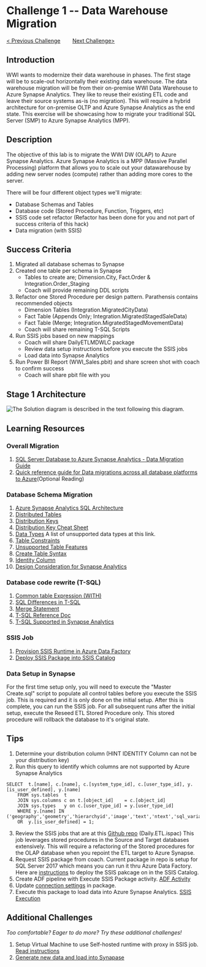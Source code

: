 # Challenge 1 -- Data Warehouse Migration

[< Previous Challenge](../Challenge0/readme.md)&nbsp;&nbsp;&nbsp;&nbsp;&nbsp;&nbsp;&nbsp;&nbsp;[Next Challenge>](../Challenge2/README.md)

## Introduction

WWI wants to modernize their data warehouse in phases.  The first stage will be to scale-out horizontally their existing data warehouse.  The data warehouse migration will be from their on-premise WWI Data Warehouse to Azure Synapse Analytics.  They like to reuse their existing ETL code and leave their source systems as-is (no migration).  This will require a hybrid architecture for on-premise OLTP and Azure Synapse Analytics as the end state.  This exercise will be showcasing how to migrate your traditional SQL Server (SMP) to Azure Synapse Analytics (MPP).

## Description

The objective of this lab is to migrate the WWI DW (OLAP) to Azure Synapse Analytics.  Azure Synapse Analytics is a MPP (Massive Parallel Processing) platform that allows you to scale out your datawarehouse by adding new server nodes (compute) rather than adding more cores to the server.  

There will be four different object types we'll migrate:

* Database Schemas and Tables
* Database code (Stored Procedure, Function, Triggers, etc)
* SSIS code set refactor (Refactor has been done for you and not part of success criteria of this hack)
* Data migration (with SSIS)

## Success Criteria
1. Migrated all database schemas to Synapse
2. Created one table per schema in Synapse
    - Tables to create are; Dimension.City, Fact.Order & Integration.Order_Staging
    - Coach will provide remaining DDL scripts
3. Refactor one Stored Procedure per design pattern.  Parathensis contains recommended objects
    - Dimension Tables (Integration.MigratedCityData)
    - Fact Table (Appends Only; Integration.MigratedStagedSaleData)
    - Fact Table (Merge; Integration.MigratedStagedMovementData)
    - Coach will share remaining T-SQL Scripts
4. Run SSIS jobs based on new mappings
    - Coach will share DailyETLMDWLC package
    - Review data setup instructions before you execute the SSIS jobs
    - Load data into Synapse Analytics
5. Run Power BI Report (WWI_Sales.pbit) and share screen shot with coach to confirm success
    - Coach will share pbit file with you

## Stage 1 Architecture
![The Solution diagram is described in the text following this diagram.](../../../images/Challenge1.png)

## Learning Resources

### Overall Migration
1. [SQL Server Database to Azure Synapse Analytics - Data Migration Guide](https://docs.microsoft.com/en-us/azure/synapse-analytics/migration-guides/migrate-to-synapse-analytics-guide)
1. [Quick reference guide for Data migrations across all database platforms to Azure](https://datamigration.microsoft.com/scenario/sql-to-sqldw?step=1)(Optional Reading)

### Database Schema Migration
1. [Azure Synapse Analytics SQL Architecture](https://docs.microsoft.com/en-us/azure/synapse-analytics/sql/overview-architecture)
1. [Distributed Tables](https://docs.microsoft.com/en-us/azure/synapse-analytics/sql-data-warehouse/sql-data-warehouse-tables-distribute?context=%2Fazure%2Fsynapse-analytics%2Fcontext%2Fcontext)
1. [Distribution Keys](https://docs.microsoft.com/en-us/azure/synapse-analytics/sql/develop-tables-overview) 
1. [Distribution Key Cheat Sheet](https://docs.microsoft.com/en-us/azure/synapse-analytics/sql-data-warehouse/cheat-sheet#distributed-or-replicated-tables)
1. [Data Types](https://docs.microsoft.com/en-us/azure/synapse-analytics/sql/develop-tables-data-types#unsupported-data-types)  A list of unsupported data types at this link.
1. [Table Constraints](https://docs.microsoft.com/en-us/azure/synapse-analytics/sql-data-warehouse/sql-data-warehouse-table-constraints?context=%2Fazure%2Fsynapse-analytics%2Fcontext%2Fcontext)
1. [Unsupported Table Features](https://docs.microsoft.com/en-us/azure/synapse-analytics/sql/develop-tables-overview#unsupported-table-features)
1. [Create Table Syntax](https://docs.microsoft.com/en-us/sql/t-sql/statements/create-table-azure-sql-data-warehouse?view%253Daps-pdw-2016-au7=&view=aps-pdw-2016-au7)
1. [Identity Column](https://docs.microsoft.com/en-us/azure/synapse-analytics/sql-data-warehouse/sql-data-warehouse-tables-identity?context=%2Fazure%2Fsynapse-analytics%2Fcontext%2Fcontext)
1. [Design Consideration for Synapse Analytics](https://medium.com/analytics-vidhya/azure-synapse-analytics-key-considerations-while-building-your-data-warehouse-a54ad1804139)

### Database code rewrite (T-SQL)
1. [Common table Expression (WITH)](https://docs.microsoft.com/en-us/sql/t-sql/queries/with-common-table-expression-transact-sql?view=azure-sqldw-latest#features-and-limitations-of-common-table-expressions-in--and-9)
1. [SQL Differences in T-SQL](https://docs.microsoft.com/en-us/azure/synapse-analytics/sql-data-warehouse/sql-data-warehouse-troubleshoot#differences-from-sql-database)
1. [Merge Statement](https://docs.microsoft.com/en-us/sql/t-sql/statements/merge-transact-sql?view=sql-server-ver15)
1. [T-SQL Reference Doc](https://docs.microsoft.com/en-us/azure/synapse-analytics/sql/overview-features)
1. [T-SQL Supported in Synapse Analytics](https://docs.microsoft.com/en-us/azure/synapse-analytics/sql-data-warehouse/sql-data-warehouse-reference-tsql-statements?context=%2Fazure%2Fsynapse-analytics%2Fcontext%2Fcontext)

### SSIS Job
1. [Provision SSIS Runtime in Azure Data Factory](https://docs.microsoft.com/en-us/azure/data-factory/tutorial-deploy-ssis-packages-azure)
1. [Deploy SSIS Package into SSIS Catalog](https://docs.microsoft.com/en-us/sql/integration-services/lift-shift/ssis-azure-deploy-run-monitor-tutorial?view=sql-server-ver15)

### Data Setup in Synapse
For the first time setup only, you will need to execute the "Master Create.sql" script to populate all control tables before you execute the SSIS job.  This is required and it is only done on the initial setup.  After this is complete, you can run the SSIS job.  For all subsequent runs after the initial setup, execute the Reseed ETL Stored Procedure only.  This stored procedure will rollback the database to it's original state.

## Tips
1. Determine your distribution column (HINT IDENTITY Column can not be your distribution key)
1. Run this query to identify which columns are not supported by Azure Synapse Analytics
```
SELECT  t.[name], c.[name], c.[system_type_id], c.[user_type_id], y.[is_user_defined], y.[name]
	FROM sys.tables  t
	JOIN sys.columns c on t.[object_id]    = c.[object_id]
	JOIN sys.types   y on c.[user_type_id] = y.[user_type_id]
	WHERE y.[name] IN ('geography','geometry','hierarchyid','image','text','ntext','sql_variant','timestamp','xml')
	OR  y.[is_user_defined] = 1;
```
3. Review the SSIS jobs that are at this [Github repo](https://github.com/Microsoft/sql-server-samples/releases/tag/wide-world-importers-v1.0) (Daily.ETL.ispac)  This job leverages stored procedures in the Source and Target databases extensively.  This will require a refactoring of the Stored procedures for the OLAP database when you repoint the ETL target to Azure Synapse.
4. Request SSIS package from coach.  Current package in repo is setup for SQL Server 2017 which means you can run it thru Azure Data Factory. Here are [instructions](https://docs.microsoft.com/en-us/sql/integration-services/lift-shift/ssis-azure-deploy-run-monitor-tutorial?view=sql-server-ver15#deploy-a-project-with-the-deployment-wizard) to deploy the SSIS pakcage on in the SSIS Catalog.
5. Create ADF pipeline with Execute SSIS Package activity. [ADF Activity](https://docs.microsoft.com/en-us/azure/data-factory/how-to-invoke-ssis-package-ssis-activity?tabs=data-factory#create-a-pipeline-with-an-execute-ssis-package-activity)
6. Update [connection settings](https://docs.microsoft.com/en-us/azure/data-factory/how-to-invoke-ssis-package-ssis-activity?tabs=data-factory#connection-managers-tab) in package.
7. Execute this package to load data into Azure Synapse Analytics. [SSIS Execution](https://docs.microsoft.com/en-us/azure/data-factory/how-to-invoke-ssis-package-ssis-activity?tabs=data-factory#run-the-pipeline)

## Additional Challenges

*Too comfortable?  Eager to do more?  Try these additional challenges!*

1. Setup Virtual Machine to use Self-hosted runtime with proxy in SSIS job.  [Read instructions](https://docs.microsoft.com/en-us/azure/data-factory/self-hosted-integration-runtime-proxy-ssis)
1. [Generate new data and load into Synapase](https://docs.microsoft.com/en-us/sql/samples/wide-world-importers-generate-data?view=sql-server-ver15)